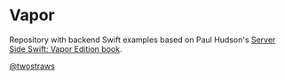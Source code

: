 # Vapor
Repository with backend Swift examples based on Paul Hudson's [Server Side Swift: Vapor Edition book](https://www.hackingwithswift.com/store/server-side-swift). 

[@twostraws](https://github.com/twostraws)
